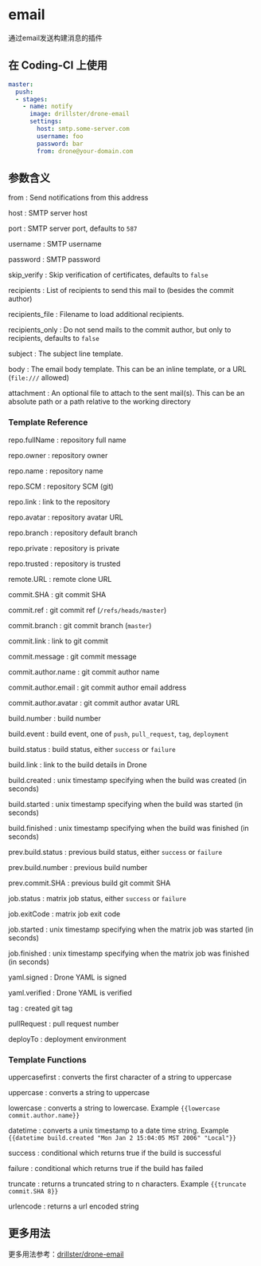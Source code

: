 # email

通过email发送构建消息的插件

## 在 Coding-CI 上使用

```yml
master:
  push:
  - stages:
    - name: notify
      image: drillster/drone-email
      settings:
        host: smtp.some-server.com
        username: foo
        password: bar
        from: drone@your-domain.com
```

## 参数含义

from
: Send notifications from this address

host
: SMTP server host

port
: SMTP server port, defaults to `587`

username
: SMTP username

password
: SMTP password

skip_verify
: Skip verification of certificates, defaults to `false`

recipients
: List of recipients to send this mail to (besides the commit author)

recipients_file
: Filename to load additional recipients.

recipients_only
: Do not send mails to the commit author, but only to recipients,
 defaults to `false`

subject
: The subject line template.

body
: The email body template.
This can be an inline template, or a URL (`file:///` allowed)

attachment
: An optional file to attach to the sent mail(s).
This can be an absolute path or a path relative to the working directory

### Template Reference

repo.fullName
: repository full name

repo.owner
: repository owner

repo.name
: repository name

repo.SCM
: repository SCM (git)

repo.link
: link to the repository

repo.avatar
: repository avatar URL

repo.branch
: repository default branch

repo.private
: repository is private

repo.trusted
: repository is trusted

remote.URL
: remote clone URL

commit.SHA
: git commit SHA

commit.ref
: git commit ref (`/refs/heads/master`)

commit.branch
: git commit branch (`master`)

commit.link
: link to git commit

commit.message
: git commit message

commit.author.name
: git commit author name

commit.author.email
: git commit author email address

commit.author.avatar
: git commit author avatar URL

build.number
: build number

build.event
: build event, one of `push`, `pull_request`, `tag`, `deployment`

build.status
: build status, either `success` or `failure`

build.link
: link to the build details in Drone

build.created
: unix timestamp specifying when the build was created (in seconds)

build.started
: unix timestamp specifying when the build was started (in seconds)

build.finished
: unix timestamp specifying when the build was finished (in seconds)

prev.build.status
: previous build status, either `success` or `failure`

prev.build.number
: previous build number

prev.commit.SHA
: previous build git commit SHA

job.status
: matrix job status, either `success` or `failure`

job.exitCode
: matrix job exit code

job.started
: unix timestamp specifying when the matrix job was started (in seconds)

job.finished
: unix timestamp specifying when the matrix job was finished (in seconds)

yaml.signed
: Drone YAML is signed

yaml.verified
: Drone YAML is verified

tag
: created git tag

pullRequest
: pull request number

deployTo
: deployment environment

### Template Functions

uppercasefirst
: converts the first character of a string to uppercase

uppercase
: converts a string to uppercase

lowercase
: converts a string to lowercase.
Example `{{lowercase commit.author.name}}`

datetime
: converts a unix timestamp to a date time string.
Example `{{datetime build.created "Mon Jan 2 15:04:05 MST 2006" "Local"}}`

success
: conditional which returns true if the build is successful

failure
: conditional which returns true if the build has failed

truncate
: returns a truncated string to n characters.
Example `{{truncate commit.SHA 8}}`

urlencode
: returns a url encoded string

## 更多用法

更多用法参考：[drillster/drone-email](https://github.com/drillster/drone-email)
